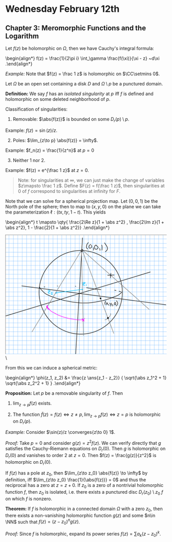# Wednesday February 12th

## Chapter 3: Meromorphic Functions and the Logarithm

Let $f(z)$ be holomorphic on $\Omega$, then we have Cauchy's integral formula:

\begin{align*}
f(z) = \frac{1}{2\pi i} \int_\gamma \frac{f(\xi)}{\xi - z} ~d\xi
.\end{align*}

*Example:*
Note that $f(z) = \frac 1 z$ is holomorphic on $\CC\setmins 0$.

Let $\Omega$ be an open set containing a disk $D$ and $\Omega\setminus p$ be a punctured domain.

**Definition:**
We say $f$ has an *isolated singularity* at $p$ iff $f$ is defined and holomorphic on some deleted neighborhood of $p$.

Classification of singularities:

1. Removable: $\abs{f(z)}$ is bounded on some $D_r(p) \setminus p$.

  Example: $f(z) = \sin(z)/z$.

2. Poles: $\lim_{z\to p} \abs{f(z)} = \infty$.
  
  Example: $f_n(z) = \frac{1}{z^n}$ at $p=0$

3. Neither 1 nor 2.

  Example: $f(z) = e^{\frac 1 z}$ at $z=0$.

> Note: for singularities at $\infty$, we can just make the change of variables $z\mapsto \frac 1 z$.
> Define $F(z) = f(\frac 1 z)$, then singularities at 0 of $f$ correspond to singularities at infinity for $F$.

Note that we can solve for a spherical projection map.
Let $(0,0,1)$ be the North pole of the sphere; then to map to $(x, y, 0)$ on the plane we can take the parameterization $\ell: (tx, ty, 1-t)$.
This yields

\begin{align*}
t \mapsto \qty{ \frac{2\Re z}{1 + \abs z^2} , \frac{2\Im z}{1 + \abs z^2}, 1 - \frac{2}{1 + \abs z^2}}
.\end{align*}

![Image](figures/2020-02-12-14:05.png)\

From this we can induce a spherical metric:

\begin{align*}
\phi(z_1, z_2) &= \frac{z \ans{z_1 - z_2}} { \sqrt{\abs z_1^2 + 1} \sqrt{\abs z_2^2 + 1}  }
.\end{align*}


**Proposition:**
Let $p$ be a removable singularity of $f$.
Then

1. $\lim_{z\to p} f(z)$ exists.

2. The function $\tilde f(z) = f(z) \iff z\neq p, \lim_{z\to p} f(z) \iff z=p$ is holomorphic on $D_r(p)$.

*Example:*
Consider $\sin(z)/z \converges{z\to 0} 1$.

*Proof:*
Take $p=0$ and consider $g(z) = z^2 f(z)$.
We can verify directly that $g$ satisfies the Cauchy-Riemann equations on $D_r(0)$.
Then $g$ is holomorphic on $D_r(0)$ and vanishes to order 2 at $z=0$.
Then $f(z) = \frac{g(z)}{z^2}$ is holomorphic on $D_r(0)$.

If $f(z)$ has a pole at $z_0$, then $\lim_{z\to z_0} \abs{f(z)} \to \infty$ by definition, iff $\lim_{z\to z_0} \frac{1}{\abs{f(z)}} = 0$ and thus the reciprocal has a zero at $z=z+0$.
If $z_0$ is a zero of a nontrivial holomorphic function $f$, then $z_0$ is isolated, i.e. there exists a punctured disc $D_r(z_0)\setminus z_0$ $f$ on which $f$ is nonzero.

**Theorem:**
If $f$ is holomorphic in a connected domain $\Omega$ with a zero $z_0$, then there exists a non-vanishing holomorphic function $g(z)$ and some $n\in \NN$ such that $f(z) = (z-z_0)^n g(z)$.

*Proof:*
Since $f$ is holomorphic, expand its power series $f(z) = \sum a_k (z-z_0)^k$.

